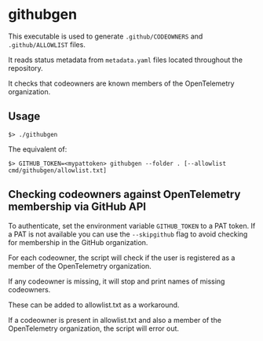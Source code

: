 # githubgen

This executable is used to generate `.github/CODEOWNERS` and
`.github/ALLOWLIST` files.

It reads status metadata from `metadata.yaml` files located throughout the
repository.

It checks that codeowners are known members of the OpenTelemetry organization.

## Usage

```shell
$> ./githubgen
```

The equivalent of:

```shell
$> GITHUB_TOKEN=<mypattoken> githubgen --folder . [--allowlist cmd/githubgen/allowlist.txt]
```

## Checking codeowners against OpenTelemetry membership via GitHub API

To authenticate, set the environment variable `GITHUB_TOKEN` to a PAT token.
If a PAT is not available you can use the `--skipgithub` flag to avoid checking
for membership in the GitHub organization.

For each codeowner, the script will check if the user is registered as a member
of the OpenTelemetry organization.

If any codeowner is missing, it will stop and print names of missing codeowners.

These can be added to allowlist.txt as a workaround.

If a codeowner is present in allowlist.txt and also a member of the
OpenTelemetry organization, the script will error out.

